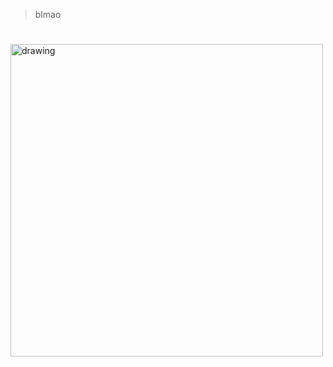 >  blmao
# 
 <img src ="https://github.com/Lee-Jihyuwe/SchoolNotes/blob/main/senseipeak.jpg" alt="drawing" width="500">


